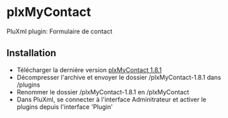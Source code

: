 # plxMyContact
PluXml plugin: Formulaire de contact

## Installation

* Télécharger la dernière version [plxMyContact 1.8.1](https://github.com/Pluxopolis/plxMyContact/releases/tag/1.8.1)
* Décompresser l'archive et envoyer le dossier /plxMyContact-1.8.1 dans /plugins
* Renommer le dossier /plxMyContact-1.8.1 en /plxMyContact
* Dans PluXml, se connecter à l'interface Adminitrateur et activer le plugins depuis l'interface 'Plugin'
